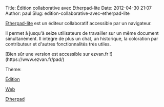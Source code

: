 Title: Édition collaborative avec Etherpad-lite
Date: 2012-04-30 21:07
Author: paul
Slug: edition-collaborative-avec-etherpad-lite

<div
class="field field-name-body field-type-text-with-summary field-label-hidden">

<div class="field-items">

<div class="field-item even">

[Etherpad-lite](https://github.com/Pita/etherpad-lite) est un éditeur
collaboratif accessible par un navigateur.

</p>
Il permet à jusqu'à seize utilisateurs de travailler sur un même
document simultanément. Il intègre de plus un chat, un historique, la
coloration par contributeur et d'autres fonctionnalités très utiles.

</p>
[Bien sûr une version est accessible sur ezvan.fr
!](https://www.ezvan.fr/pad/)

</p>
<p>

</div>

</div>

</div>

<div
class="field field-name-taxonomy-vocabulary-3 field-type-taxonomy-term-reference field-label-above">

<div class="field-label">

Thème: 

</div>

<div class="field-items">

<div class="field-item even">

[Édition](https://www.ezvan.fr/taxonomy/term/38)

</div>

<div class="field-item odd">

[Web](https://www.ezvan.fr/taxonomy/term/39)

</div>

<div class="field-item even">

[Etherpad](https://www.ezvan.fr/taxonomy/term/40)

</div>

</div>

</div>

</p>

